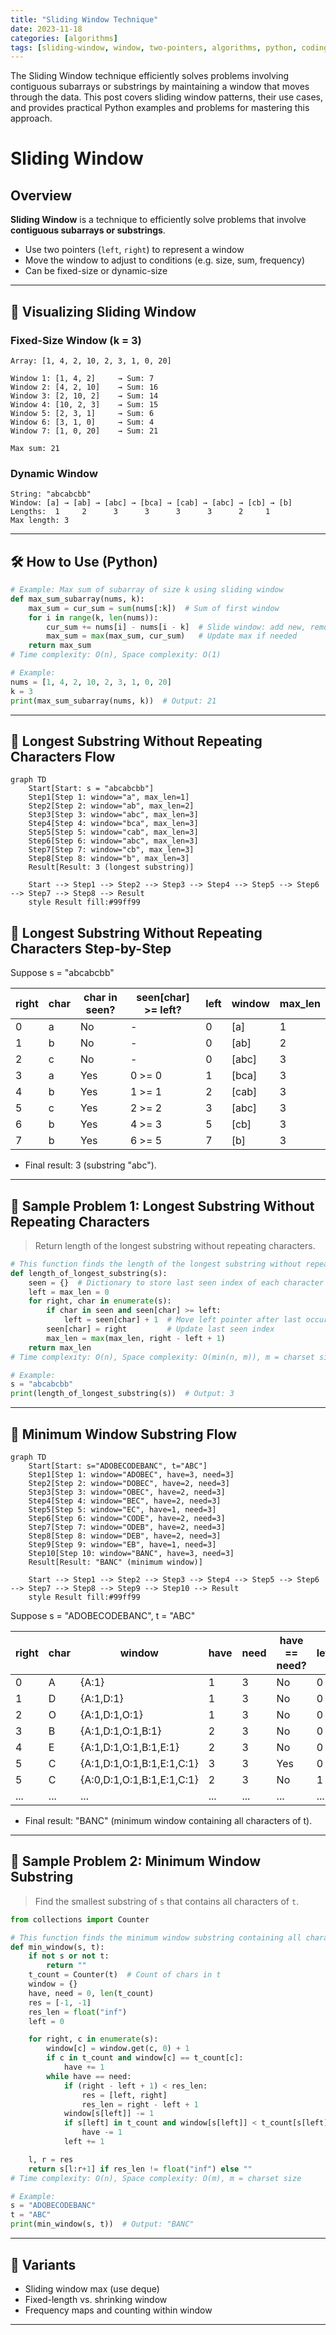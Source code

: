 ```yaml
---
title: "Sliding Window Technique"
date: 2023-11-18
categories: [algorithms]
tags: [sliding-window, window, two-pointers, algorithms, python, coding-interview, leetcode, tutorial, guide, programming, substring, subarray, frequency-map, max-min, problem-solving, big-o, time-complexity, optimization, dynamic-window, fixed-window]
---
```


The Sliding Window technique efficiently solves problems involving contiguous subarrays or substrings by maintaining a window that moves through the data. This post covers sliding window patterns, their use cases, and provides practical Python examples and problems for mastering this approach.

# Sliding Window

## Overview

**Sliding Window** is a technique to efficiently solve problems that involve **contiguous subarrays or substrings**.

- Use two pointers (`left`, `right`) to represent a window
- Move the window to adjust to conditions (e.g. size, sum, frequency)
- Can be fixed-size or dynamic-size

---

## 🧩 Visualizing Sliding Window

### Fixed-Size Window (k = 3)

```
Array: [1, 4, 2, 10, 2, 3, 1, 0, 20]

Window 1: [1, 4, 2]     → Sum: 7
Window 2: [4, 2, 10]    → Sum: 16
Window 3: [2, 10, 2]    → Sum: 14
Window 4: [10, 2, 3]    → Sum: 15
Window 5: [2, 3, 1]     → Sum: 6
Window 6: [3, 1, 0]     → Sum: 4
Window 7: [1, 0, 20]    → Sum: 21

Max sum: 21
```

### Dynamic Window

```
String: "abcabcbb"
Window: [a] → [ab] → [abc] → [bca] → [cab] → [abc] → [cb] → [b]
Lengths:  1     2      3      3      3      3      2     1
Max length: 3
```

---

## 🛠️ How to Use (Python)

```python
# Example: Max sum of subarray of size k using sliding window
def max_sum_subarray(nums, k):
    max_sum = cur_sum = sum(nums[:k])  # Sum of first window
    for i in range(k, len(nums)):
        cur_sum += nums[i] - nums[i - k]  # Slide window: add new, remove old
        max_sum = max(max_sum, cur_sum)   # Update max if needed
    return max_sum
# Time complexity: O(n), Space complexity: O(1)

# Example:
nums = [1, 4, 2, 10, 2, 3, 1, 0, 20]
k = 3
print(max_sum_subarray(nums, k))  # Output: 21
```

---

## 🧩 Longest Substring Without Repeating Characters Flow

```mermaid
graph TD
    Start[Start: s = "abcabcbb"]
    Step1[Step 1: window="a", max_len=1]
    Step2[Step 2: window="ab", max_len=2]
    Step3[Step 3: window="abc", max_len=3]
    Step4[Step 4: window="bca", max_len=3]
    Step5[Step 5: window="cab", max_len=3]
    Step6[Step 6: window="abc", max_len=3]
    Step7[Step 7: window="cb", max_len=3]
    Step8[Step 8: window="b", max_len=3]
    Result[Result: 3 (longest substring)]

    Start --> Step1 --> Step2 --> Step3 --> Step4 --> Step5 --> Step6 --> Step7 --> Step8 --> Result
    style Result fill:#99ff99
```

## 🧩 Longest Substring Without Repeating Characters Step-by-Step

Suppose s = "abcabcbb"

| right | char | char in seen? | seen[char] >= left? | left | window | max_len |
|-------|----|---------------|---------------------|------|--------|---------|
| 0     | a  | No            | -                   | 0    | [a]    | 1       |
| 1     | b  | No            | -                   | 0    | [ab]   | 2       |
| 2     | c  | No            | -                   | 0    | [abc]  | 3       |
| 3     | a  | Yes           | 0 >= 0              | 1    | [bca]  | 3       |
| 4     | b  | Yes           | 1 >= 1              | 2    | [cab]  | 3       |
| 5     | c  | Yes           | 2 >= 2              | 3    | [abc]  | 3       |
| 6     | b  | Yes           | 4 >= 3              | 5    | [cb]   | 3       |
| 7     | b  | Yes           | 6 >= 5              | 7    | [b]    | 3       |

- Final result: 3 (substring "abc").

---

## 📘 Sample Problem 1: Longest Substring Without Repeating Characters

> Return length of the longest substring without repeating characters.

```python
# This function finds the length of the longest substring without repeating characters.
def length_of_longest_substring(s):
    seen = {}  # Dictionary to store last seen index of each character
    left = max_len = 0
    for right, char in enumerate(s):
        if char in seen and seen[char] >= left:
            left = seen[char] + 1  # Move left pointer after last occurrence
        seen[char] = right         # Update last seen index
        max_len = max(max_len, right - left + 1)
    return max_len
# Time complexity: O(n), Space complexity: O(min(n, m)), m = charset size

# Example:
s = "abcabcbb"
print(length_of_longest_substring(s))  # Output: 3
```

---

## 🧩 Minimum Window Substring Flow

```mermaid
graph TD
    Start[Start: s="ADOBECODEBANC", t="ABC"]
    Step1[Step 1: window="ADOBEC", have=3, need=3]
    Step2[Step 2: window="DOBEC", have=2, need=3]
    Step3[Step 3: window="OBEC", have=2, need=3]
    Step4[Step 4: window="BEC", have=2, need=3]
    Step5[Step 5: window="EC", have=1, need=3]
    Step6[Step 6: window="CODE", have=2, need=3]
    Step7[Step 7: window="ODEB", have=2, need=3]
    Step8[Step 8: window="DEB", have=2, need=3]
    Step9[Step 9: window="EB", have=1, need=3]
    Step10[Step 10: window="BANC", have=3, need=3]
    Result[Result: "BANC" (minimum window)]

    Start --> Step1 --> Step2 --> Step3 --> Step4 --> Step5 --> Step6 --> Step7 --> Step8 --> Step9 --> Step10 --> Result
    style Result fill:#99ff99
```

Suppose s = "ADOBECODEBANC", t = "ABC"

| right | char | window | have | need | have == need? | left | window_size | min_window |
|-------|----|--------|------|------|---------------|------|-------------|------------|
| 0     | A  | {A:1}  | 1    | 3    | No            | 0    | 1           | -          |
| 1     | D  | {A:1,D:1} | 1 | 3    | No            | 0    | 2           | -          |
| 2     | O  | {A:1,D:1,O:1} | 1 | 3 | No            | 0    | 3           | -          |
| 3     | B  | {A:1,D:1,O:1,B:1} | 2 | 3 | No            | 0    | 4           | -          |
| 4     | E  | {A:1,D:1,O:1,B:1,E:1} | 2 | 3 | No            | 0    | 5           | -          |
| 5     | C  | {A:1,D:1,O:1,B:1,E:1,C:1} | 3 | 3 | Yes           | 0    | 6           | "ADOBEC"   |
| 5     | C  | {A:0,D:1,O:1,B:1,E:1,C:1} | 2 | 3 | No            | 1    | 5           | "ADOBEC"   |
| ...   | ... | ...    | ...  | ...  | ...           | ...  | ...         | ...        |

- Final result: "BANC" (minimum window containing all characters of t).

---

## 📘 Sample Problem 2: Minimum Window Substring

> Find the smallest substring of `s` that contains all characters of `t`.

```python
from collections import Counter

# This function finds the minimum window substring containing all characters of t.
def min_window(s, t):
    if not s or not t:
        return ""
    t_count = Counter(t)  # Count of chars in t
    window = {}
    have, need = 0, len(t_count)
    res = [-1, -1]
    res_len = float("inf")
    left = 0

    for right, c in enumerate(s):
        window[c] = window.get(c, 0) + 1
        if c in t_count and window[c] == t_count[c]:
            have += 1
        while have == need:
            if (right - left + 1) < res_len:
                res = [left, right]
                res_len = right - left + 1
            window[s[left]] -= 1
            if s[left] in t_count and window[s[left]] < t_count[s[left]]:
                have -= 1
            left += 1

    l, r = res
    return s[l:r+1] if res_len != float("inf") else ""
# Time complexity: O(n), Space complexity: O(m), m = charset size

# Example:
s = "ADOBECODEBANC"
t = "ABC"
print(min_window(s, t))  # Output: "BANC"
```

---

## 🔁 Variants

- Sliding window max (use deque)
- Fixed-length vs. shrinking window
- Frequency maps and counting within window

---

